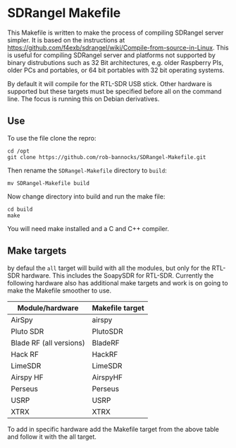 # SDRangel Makefile
This Makefile is written to make the process of compiling SDRangel server simpler.  It is based on the instructions at https://github.com/f4exb/sdrangel/wiki/Compile-from-source-in-Linux.  This is useful for compiling SDRangel server and platforms not supported by binary distrubutions such as 32 Bit architectures, e.g. older Raspberry PIs, older PCs and portables, or 64 bit portables with 32 bit operating systems.

By default it will compile for the RTL-SDR USB stick.  Other hardware is supported but these targets must be specified before all on the command line.  The focus is running this on Debian derivatives.
## Use
To use the file clone the repro:

    cd /opt
    git clone https://github.com/rob-bannocks/SDRangel-Makefile.git
   
Then rename the `SDRangel-Makefile` directory to `build`:

    mv SDRangel-Makefile build

Now change directory into build and run the make file:

    cd build
    make
You will need make installed and a C and C++ compiler.  
## Make targets
by defaul the `all` target will build with all the modules, but only for the RTL-SDR hardware.  This includes the SoapySDR for RTL-SDR.  Currently the following hardware also has additional make targets and work is on going to make the Makefile smoother to use. 

|Module/hardware|Makefile target |
|--|--|
|AirSpy|airspy|
|Pluto SDR|PlutoSDR|
|Blade RF (all versions)|BladeRF|
|Hack RF|HackRF|
|LimeSDR|LimeSDR|
|Airspy HF|AirspyHF|
|Perseus|Perseus|
|USRP|USRP|
|XTRX|XTRX|

To add in specific hardware add the Makefile target from the above table and follow it with the all target.
